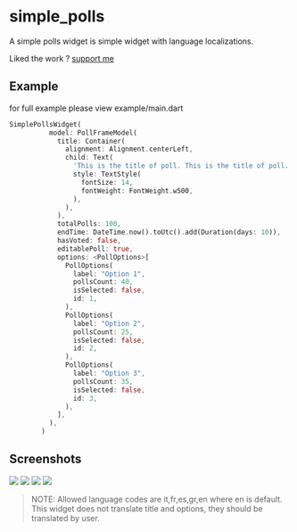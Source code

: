 # simple_polls

A simple polls widget is simple widget with language localizations. 

Liked the work ? [support me](https://www.buymeacoffee.com/abhayrawat)

## Example
for full example please view example/main.dart
```dart
SimplePollsWidget(
          model: PollFrameModel(
            title: Container(
              alignment: Alignment.centerLeft,
              child: Text(
                'This is the title of poll. This is the title of poll. This is the title of poll.',
                style: TextStyle(
                  fontSize: 14,
                  fontWeight: FontWeight.w500,
                ),
              ),
            ),
            totalPolls: 100,
            endTime: DateTime.now().toUtc().add(Duration(days: 10)),
            hasVoted: false,
            editablePoll: true,
            options: <PollOptions>[
              PollOptions(
                label: "Option 1",
                pollsCount: 40,
                isSelected: false,
                id: 1,
              ),
              PollOptions(
                label: "Option 2",
                pollsCount: 25,
                isSelected: false,
                id: 2,
              ),
              PollOptions(
                label: "Option 3",
                pollsCount: 35,
                isSelected: false,
                id: 3,
              ),
            ],
          ),
        )
```
## Screenshots

![](https://raw.githubusercontent.com/abhay-s-rawat/simple_poll/main/images/en_options.jpg) ![](https://raw.githubusercontent.com/abhay-s-rawat/simple_poll/main/images/en_results.jpg) ![](https://raw.githubusercontent.com/abhay-s-rawat/simple_poll/main/images/it_options.jpg) ![](https://raw.githubusercontent.com/abhay-s-rawat/simple_poll/main/images/it_results.jpg)

>NOTE:
>Allowed language codes are it,fr,es,gr,en where en is default.
>This widget does not translate title and options, they should be translated by user.